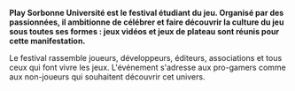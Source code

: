 **Play Sorbonne Université est le festival étudiant du jeu. Organisé par des passionnées, il ambitionne de célébrer et faire découvrir la culture du jeu sous toutes ses formes : jeux vidéos et jeux de plateau sont réunis pour cette manifestation.**

Le festival rassemble joueurs, développeurs, éditeurs, associations et tous ceux qui font vivre les jeux. L'événement s'adresse aux pro-gamers comme aux non-joueurs qui souhaitent découvrir cet univers.